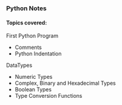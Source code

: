 ### Python Notes

#### Topics covered:

First Python Program
  - Comments
  - Python Indentation

DataTypes
  - Numeric Types
  - Complex, Binary and Hexadecimal Types
  - Boolean Types
  - Type Conversion Functions
